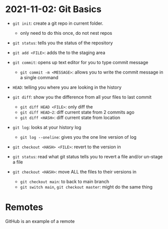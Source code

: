 # 2021-11-02: Git Basics

- `git init`: create a git repo in current folder.
    - only need to do this once, do not nest repos
- `git status`: tells you the status of the repository

- `git add <FILE>`: adds the <FILE> to the staging area
- `git commit`: opens up text editor for you to type commit message
    - `git commit -m <MESSAGE>`: allows you to write the commit message in a single command

- `HEAD`: telling you where you are looking in the history
- `git diff`: show you the difference from all your files to last commit
    - `git diff HEAD <FILE>`: only diff the <FILE>
    - `git diff HEAD~2`: diff current state from 2 commits ago
    - `git diff <HASH>`: diff current state from <HASH> location

- `git log`: looks at your history log
    - `git log --oneline`: gives you the one line version of log

- `git checkout <HASH> <FILE>`: revert <FILE> to the version in <HASH>
- `git status`: read what git status tells you to revert a file and/or un-stage a file
- `git checkout <HASH>`: move ALL the files to their versions in <HASH>
    - `git checkout main`: to back to main branch
    - `git switch main`, `git checkout master`: might do the same thing

# Remotes
    
GitHub is an example of a remote
